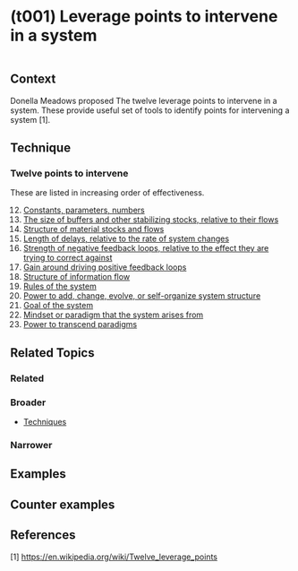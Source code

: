# (t001) Leverage points to intervene in a system

<image>

## Context

Donella Meadows proposed The twelve leverage points to intervene in a system.  These provide useful set of tools to identify points for intervening a system [1].

## Technique

### Twelve points to intervene

These are listed in increasing order of effectiveness.

12. [Constants, parameters, numbers](../(t001-12)%20Constants%2C%20parameters%2C%20numbers/README.md)
11. [The size of buffers and other stabilizing stocks, relative to their flows](../(t001-11)%20The%20size%20of%20buffers%20and%20other%20stabilizing%20stocks%2C%20relative%20to%20their%20flows/README.md)
10. [Structure of material stocks and flows](../(t001-10)%20Structure%20of%20material%20stocks%20and%20flows/README.md)
9. [Length of delays, relative to the rate of system changes](../(t001-09)%20Length%20of%20delays%2C%20relative%20to%20the%20rate%20of%20system%20changes/README.md)
8. [Strength of negative feedback loops, relative to the effect they are trying to correct against](../(t001-08)%20Strength%20of%20negative%20feedback%20loops%2C%20relative%20to%20the%20effect%20they%20are%20trying%20to%20correct%20against/README.md)
7. [Gain around driving positive feedback loops](../(t001-07)%20Gain%20around%20driving%20positive%20feedback%20loops/README.md)
6. [Structure of information flow](../(t001-06)%20Structure%20of%20information%20flow/README.md)
5. [Rules of the system](../(t001-05)%20Rules%20of%20the%20system/README.md)
4. [Power to add, change, evolve, or self-organize system structure](../(t001-04)%20Power%20to%20add%2C%20change%2C%20evolve%2C%20or%20self-organize%20system%20structure/README.md)
3. [Goal of the system](../(t001-03)%20Goal%20of%20the%20systemtechniques%20directory%20copy%209/README.md)
2. [Mindset or paradigm that the system arises from](../(t001-02)%20Mindset%20or%20paradigm%20that%20the%20system%20arises%20from/README.md)
1. [Power to transcend paradigms](../(t001-01)%20Power%20to%20transcend%20paradigms/README.md)


## Related Topics

### Related

### Broader

* [Techniques](../README.md)

### Narrower


## Examples

<links to examples>

## Counter examples

<links to counter-examples>

## References

[1] https://en.wikipedia.org/wiki/Twelve_leverage_points